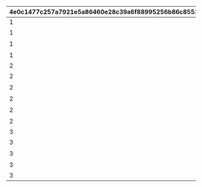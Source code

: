 |4e0c1477c257a7921e5a86460e28c39a6f88995256b86c8553af8df81b6fcbc1|9f3f09db72acf2c4cbf29edc02713a260aa5319ca87657f9822fdd0da2fb0a19|6164a273319f0cc8e8df5cecfcc5e0586cfe83c2da36a9a0d166bf28810f7240|5b324647be13582767f237b0e100c52f897f5e9cddbc44a6689f74af808b1c84|d8b87e25ca35b636e7a73365a67eca24422ec568a5c313229f3835759404c6a4|b7193a74c2202e007dd6628d8d4cc308e4e08592f9241837e75ff84ac1c2edfe|06091aa18537825c2353c84c1ffaed38aa8de501faa8a667f058b70c157d8254|da2bc35a1f805e84d53d8d36de4746f14382a363a1b9c7e3fd8b6dab046e32e0|722382cd0194fc7178dbc8fc13ba41ef618737f052286a3a2309c55117609ebc|6d4e55f8fa0328ad601474d5a24e0d019397f1dab8ae62d0792b2e0337176a69|
| --- | --- | --- | --- | --- | --- | --- | --- | --- | --- |
|1||11|1|0|5038600||0|1|20023105|
|1|高等部１年　チエル|12|2|0|0|次世代へ継承すべき新言語|0|0|20023105|
|1|高等部２年　クロエ|13|3|0|0|私はとても作文が苦手です|0|0|20023107|
|1|高等部３年　ユニ|14|4|0|0|飛翔へと至るまで|0|0|20023109|
|2||21|5|0|5038601||0|2|20023111|
|2|記入担当　アキノ|22|6|0|0|閃きましたわ！|0|0|20023111|
|2|記入担当　タマキ|23|7|0|0|組み立てにゃ！|0|0|20023112|
|2|記入担当　ユカリ|24|8|0|0|私こんなの書いたっけ…？|0|0|20023113|
|2|記入担当　ミフユ|25|9|0|0|このままにしておけないわ|0|0|20023114|
|2|総括|26|10|0|0|特別講座を終えて|0|0|20023115|
|3||31|11|1|5038602||0|2|20023115|
|3|浪漫継承計画|32|12|1|0|開発記－考察|0|0|20023115|
|3|未全充溢計画|33|13|2|0|開発記－試作機完成|0|0|20023115|
|3|画竜点睛計画|34|14|3|0|開発記－最終工程|0|0|20023115|
|3||35|15|3|5038603||2022/01/17 15:00:00|3|20023115|